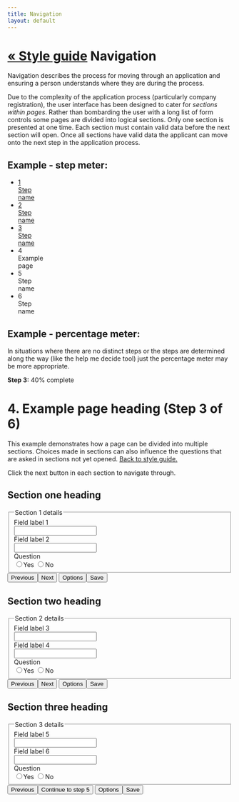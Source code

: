 ```yaml
---
title: Navigation
layout: default
---
```

<div class="toc">
	<h1><span><a href="../style-guide.html"> &laquo; Style guide</a></span>
	Navigation</h1>
</div>
<div class="description">
	<p>Navigation describes the process for moving through an application and ensuring a person understands where they are during the process.</p>
</div>
<p>Due to the complexity of the application process (particularly company registration), the user interface has been designed to cater for <em>sections within pages</em>. Rather than bombarding the user with a long list of form controls some pages are divided into logical sections. Only one section is presented at one time. Each section must contain valid data before the next section will open. Once all sections have valid data the applicant can move onto the next step in the application process.</p>
<h2>Example - step meter:</h2>
<div class="progress-container">
	<div class="progress-bar">
		<span id="progress-percent" style="width: 58%"></span>
	</div><!-- meter -->
	<ul class="section-nav">
		<li class="done"><a href="#"><span>1</span><br>Step<br> name</a></li>
		<li class="done"><a href="#"><span>2</span><br>Step<br> name</a></li>
		<li class="done"><a href="#"><span>3</span><br>Step<br> name</a></li>
		<li class="active"><span>4</span><br>Example<br> page</li>
		<li><span>5</span><br>Step<br> name</li>
		<li><span>6</span><br>Step<br> name</li>
	</ul>
</div><!-- progress-container -->
<h2 id="percentage">Example - percentage meter:</h2>
<p>In situations where there are no distinct steps or the steps are determined along the way (like the help me decide tool) just the percentage meter may be more appropriate.</p>
<p class="meter-description"><strong>Step <span id="stepNo">3</span>:</strong> <span id="percentCompleted">40</span>% complete</p>
<div class="meter">
	<span id="percentMeter" style="width: 40%;"></span>
</div>

<h1 id="heading" tabindex="-1">4. Example page heading <span>(Step 3 of 6)</span></h1>
<p>This example demonstrates how a page can be divided into multiple sections. Choices made in sections can also influence the questions that are asked in sections not yet opened. <a href="style-guide.html">Back to style guide.</a></p>
<p>Click the next button in each section to navigate through.</p>

<div id="section1-container" class="sub-section-container sub-section-open">
	<h2>Section one heading</h2>
	<div id="section1-content" class="sub-section-content">
		<fieldset>
			<legend class="margin4 larger">Section 1 details</legend>
			<div class="grid-row">
				<div class="col4">
					<label for="fieldLabel1" class="input-right">Field label 1</label>
				</div><!-- col -->
				<div class="col8 last">
					<input type="text" id="fieldLabel1" />
				</div><!-- col -->
			</div><!-- grid-row -->
			<div class="grid-row">
				<div class="col4">
					<label for="fieldLabel2" class="input-right">Field label 2</label>
				</div><!-- col -->
				<div class="col8 last">
					<input type="text" id="fieldLabel2" />
				</div><!-- col -->
			</div><!-- grid-row -->
			<div class="grid-row">
				<div class="col4">
					<label for="question1" class="input-right">Question</label>
				</div><!-- col -->
				<div class="col8 last">
					<div class="radio-toggle">
						<label class="on label-left" for="on"><input id="on" type="radio" name="question1"><span>Yes</span></label>
						<label class="off label-right" for="off"><input id="off" type="radio" name="question1"><span>No</span></label>
					</div>
				</div><!-- col -->
			</div><!-- grid-row -->
		</fieldset>
		<div id="section1-controls" class="controls-container">
			<div class="controls-content">
				<button type="button" class="btn">Previous</button><button type="button" id="next1" class="btn btn-default next">Next</button>
				<button type="button" class="btn btn-float">Options</button><button type="button" class="btn btn-float btn-save">Save</button>
			</div><!-- controls-content -->
		</div><!-- controls-container -->
	</div><!-- sub-section-content -->
</div><!-- sub-section-container -->

<div id="section2" class="sub-section-container">
	<h2>Section two heading</h2>
	<div class="sub-section-content">
		<fieldset>
			<legend class="margin4 larger">Section 2 details</legend>
			<div class="grid-row">
				<div class="col4">
					<label for="fieldLabel3" class="input-right">Field label 3</label>
				</div><!-- col -->
				<div class="col8 last">
					<input type="text" id="fieldLabel3" />
				</div><!-- col -->
			</div><!-- grid-row -->
			<div class="grid-row">
				<div class="col4">
					<label for="fieldLabel4" class="input-right">Field label 4</label>
				</div><!-- col -->
				<div class="col8 last">
					<input type="text" id="fieldLabel4" />
				</div><!-- col -->
			</div><!-- grid-row -->
			<div class="grid-row">
				<div class="col4">
					<label for="question2" class="input-right">Question</label>
				</div><!-- col -->
				<div class="col8 last">
					<div class="radio-toggle">
						<label class="on label-left" for="on"><input id="on" type="radio" name="question2"><span>Yes</span></label>
						<label class="off label-right" for="off"><input id="off" type="radio" name="question2"><span>No</span></label>
					</div>
				</div><!-- col -->
			</div><!-- grid-row -->
		</fieldset>
		<div class="controls-container">
			<div class="controls-content">
				<button type="button" class="btn previous">Previous</button><button type="button" class="btn btn-default next">Next</button>
				<button type="button" class="btn btn-float">Options</button><button type="button" class="btn btn-float btn-save">Save</button>
			</div><!-- controls-content -->
		</div>
	</div><!-- sub-section-content -->

</div><!-- sub-section-container -->

<div id="section3" class="sub-section-container">
	<h2>Section three heading</h2>
	<div class="sub-section-content">
		<fieldset>
			<legend class="margin4 larger">Section 3 details</legend>
			<div class="grid-row">
				<div class="col4">
					<label for="fieldLabel5" class="input-right">Field label 5</label>
				</div><!-- col -->
				<div class="col8 last">
					<input type="text" id="fieldLabel5" />
				</div><!-- col -->
			</div><!-- grid-row -->
			<div class="grid-row">
				<div class="col4">
					<label for="fieldLabel6" class="input-right">Field label 6</label>
				</div><!-- col -->
				<div class="col8 last">
					<input type="text" id="fieldLabel6" />
				</div><!-- col -->
			</div><!-- grid-row -->
			<div class="grid-row">
				<div class="col4">
					<label for="question3" class="input-right">Question</label>
				</div><!-- col -->
				<div class="col8 last">
					<div class="radio-toggle">
						<label class="on label-left" for="on"><input id="on" type="radio" name="question3"><span>Yes</span></label>
						<label class="off label-right" for="off"><input id="off" type="radio" name="question3"><span>No</span></label>
					</div>
				</div><!-- col -->
			</div><!-- grid-row -->
		</fieldset>
		<div class="controls-container">
			<div class="controls-content">
				<button type="button" class="btn previous">Previous</button><button type="button" class="btn btn-default">Continue to step 5</button> <!-- last next go to next step -->
				<button type="button" class="btn btn-float">Options</button><button type="button" class="btn btn-float btn-save">Save</button>
			</div><!-- controls-content -->
		</div>
	</div><!-- sub-section-content -->

</div><!-- sub-section-container -->
